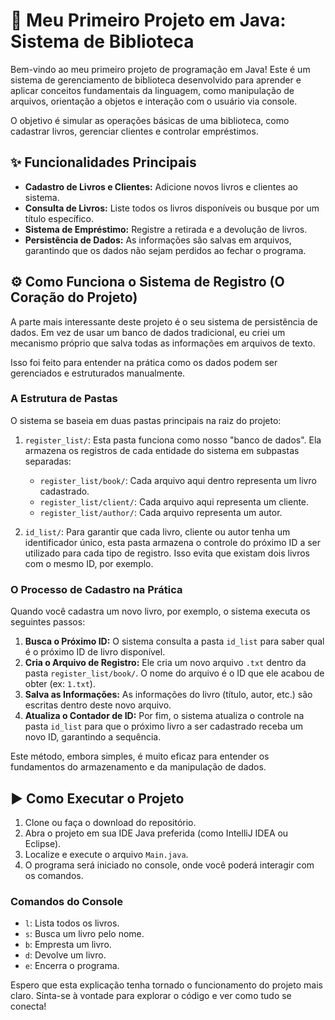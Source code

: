 # 🚀 Meu Primeiro Projeto em Java: Sistema de Biblioteca

Bem-vindo ao meu primeiro projeto de programação em Java! Este é um sistema de gerenciamento de biblioteca desenvolvido para aprender e aplicar conceitos fundamentais da linguagem, como manipulação de arquivos, orientação a objetos e interação com o usuário via console.

O objetivo é simular as operações básicas de uma biblioteca, como cadastrar livros, gerenciar clientes e controlar empréstimos.

## ✨ Funcionalidades Principais

*   **Cadastro de Livros e Clientes:** Adicione novos livros e clientes ao sistema.
*   **Consulta de Livros:** Liste todos os livros disponíveis ou busque por um título específico.
*   **Sistema de Empréstimo:** Registre a retirada e a devolução de livros.
*   **Persistência de Dados:** As informações são salvas em arquivos, garantindo que os dados não sejam perdidos ao fechar o programa.

## ⚙️ Como Funciona o Sistema de Registro (O Coração do Projeto)

A parte mais interessante deste projeto é o seu sistema de persistência de dados. Em vez de usar um banco de dados tradicional, eu criei um mecanismo próprio que salva todas as informações em arquivos de texto.

Isso foi feito para entender na prática como os dados podem ser gerenciados e estruturados manualmente.

### A Estrutura de Pastas

O sistema se baseia em duas pastas principais na raiz do projeto:

1.  `register_list/`: Esta pasta funciona como nosso "banco de dados". Ela armazena os registros de cada entidade do sistema em subpastas separadas:
    *   `register_list/book/`: Cada arquivo aqui dentro representa um livro cadastrado.
    *   `register_list/client/`: Cada arquivo aqui representa um cliente.
    *   `register_list/author/`: Cada arquivo representa um autor.

2.  `id_list/`: Para garantir que cada livro, cliente ou autor tenha um identificador único, esta pasta armazena o controle do próximo ID a ser utilizado para cada tipo de registro. Isso evita que existam dois livros com o mesmo ID, por exemplo.

### O Processo de Cadastro na Prática

Quando você cadastra um novo livro, por exemplo, o sistema executa os seguintes passos:

1.  **Busca o Próximo ID:** O sistema consulta a pasta `id_list` para saber qual é o próximo ID de livro disponível.
2.  **Cria o Arquivo de Registro:** Ele cria um novo arquivo `.txt` dentro da pasta `register_list/book/`. O nome do arquivo é o ID que ele acabou de obter (ex: `1.txt`).
3.  **Salva as Informações:** As informações do livro (título, autor, etc.) são escritas dentro deste novo arquivo.
4.  **Atualiza o Contador de ID:** Por fim, o sistema atualiza o controle na pasta `id_list` para que o próximo livro a ser cadastrado receba um novo ID, garantindo a sequência.

Este método, embora simples, é muito eficaz para entender os fundamentos do armazenamento e da manipulação de dados.

## ▶️ Como Executar o Projeto

1.  Clone ou faça o download do repositório.
2.  Abra o projeto em sua IDE Java preferida (como IntelliJ IDEA ou Eclipse).
3.  Localize e execute o arquivo `Main.java`.
4.  O programa será iniciado no console, onde você poderá interagir com os comandos.

### Comandos do Console

*   `l`: Lista todos os livros.
*   `s`: Busca um livro pelo nome.
*   `b`: Empresta um livro.
*   `d`: Devolve um livro.
*   `e`: Encerra o programa.

Espero que esta explicação tenha tornado o funcionamento do projeto mais claro. Sinta-se à vontade para explorar o código e ver como tudo se conecta!
